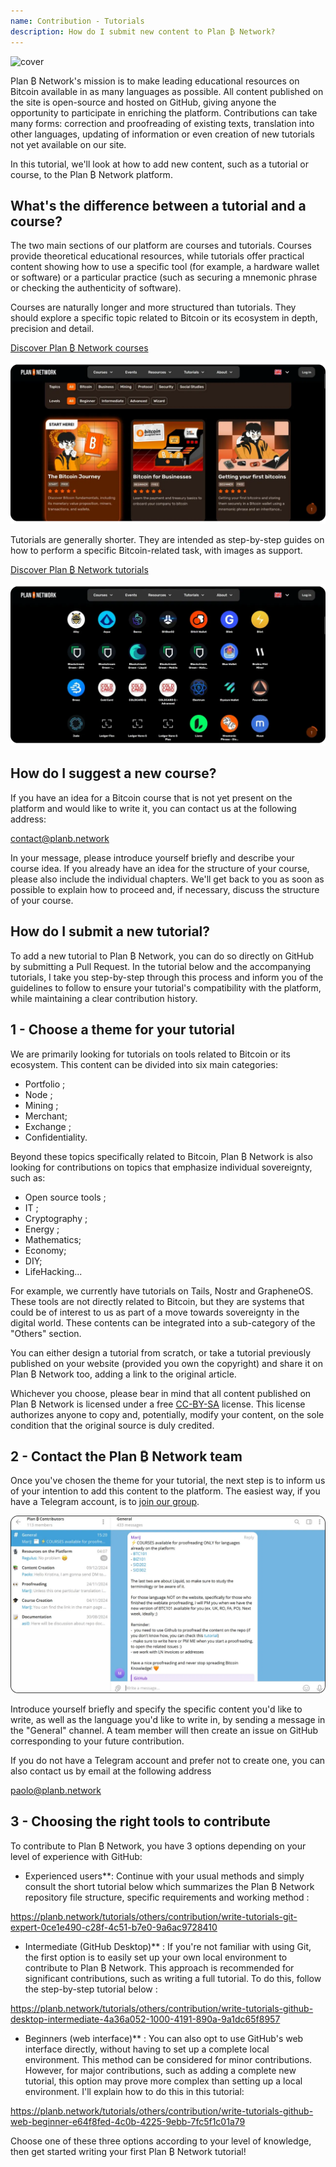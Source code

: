```yaml
---
name: Contribution - Tutorials
description: How do I submit new content to Plan ₿ Network?
---
```

![cover](assets/cover.webp)

Plan ₿ Network's mission is to make leading educational resources on Bitcoin available in as many languages as possible. All content published on the site is open-source and hosted on GitHub, giving anyone the opportunity to participate in enriching the platform. Contributions can take many forms: correction and proofreading of existing texts, translation into other languages, updating of information or even creation of new tutorials not yet available on our site.

In this tutorial, we'll look at how to add new content, such as a tutorial or course, to the Plan ₿ Network platform.

## What's the difference between a tutorial and a course?

The two main sections of our platform are courses and tutorials. Courses provide theoretical educational resources, while tutorials offer practical content showing how to use a specific tool (for example, a hardware wallet or software) or a particular practice (such as securing a mnemonic phrase or checking the authenticity of software).

Courses are naturally longer and more structured than tutorials. They should explore a specific topic related to Bitcoin or its ecosystem in depth, precision and detail.

[Discover Plan ₿ Network courses](https://planb.network/courses)

![TUTO](assets/fr/37.webp)

Tutorials are generally shorter. They are intended as step-by-step guides on how to perform a specific Bitcoin-related task, with images as support.

[Discover Plan ₿ Network tutorials](https://planb.network/tutorials)

![TUTO](assets/fr/38.webp)

## How do I suggest a new course?

If you have an idea for a Bitcoin course that is not yet present on the platform and would like to write it, you can contact us at the following address:

contact@planb.network

In your message, please introduce yourself briefly and describe your course idea. If you already have an idea for the structure of your course, please also include the individual chapters. We'll get back to you as soon as possible to explain how to proceed and, if necessary, discuss the structure of your course.

## How do I submit a new tutorial?

To add a new tutorial to Plan ₿ Network, you can do so directly on GitHub by submitting a Pull Request. In the tutorial below and the accompanying tutorials, I take you step-by-step through this process and inform you of the guidelines to follow to ensure your tutorial's compatibility with the platform, while maintaining a clear contribution history.

## 1 - Choose a theme for your tutorial

We are primarily looking for tutorials on tools related to Bitcoin or its ecosystem. This content can be divided into six main categories:


- Portfolio ;
- Node ;
- Mining ;
- Merchant;
- Exchange ;
- Confidentiality.

Beyond these topics specifically related to Bitcoin, Plan ₿ Network is also looking for contributions on topics that emphasize individual sovereignty, such as:


- Open source tools ;
- IT ;
- Cryptography ;
- Energy ;
- Mathematics;
- Economy;
- DIY;
- LifeHacking...

For example, we currently have tutorials on Tails, Nostr and GrapheneOS. These tools are not directly related to Bitcoin, but they are systems that could be of interest to us as part of a move towards sovereignty in the digital world. These contents can be integrated into a sub-category of the "Others" section.

You can either design a tutorial from scratch, or take a tutorial previously published on your website (provided you own the copyright) and share it on Plan ₿ Network too, adding a link to the original article.

Whichever you choose, please bear in mind that all content published on Plan ₿ Network is licensed under a free [CC-BY-SA](https://creativecommons.org/licenses/by-sa/4.0/) license. This license authorizes anyone to copy and, potentially, modify your content, on the sole condition that the original source is duly credited.

## 2 - Contact the Plan ₿ Network team

Once you've chosen the theme for your tutorial, the next step is to inform us of your intention to add this content to the platform. The easiest way, if you have a Telegram account, is to [join our group](https://t.me/PlanBNetwork_ContentBuilder).

![TUTO](assets/fr/39.webp)

Introduce yourself briefly and specify the specific content you'd like to write, as well as the language you'd like to write in, by sending a message in the "General" channel. A team member will then create an issue on GitHub corresponding to your future contribution.

If you do not have a Telegram account and prefer not to create one, you can also contact us by email at the following address

paolo@planb.network

## 3 - Choosing the right tools to contribute

To contribute to Plan ₿ Network, you have 3 options depending on your level of experience with GitHub:


- Experienced users**: Continue with your usual methods and simply consult the short tutorial below which summarizes the Plan ₿ Network repository file structure, specific requirements and working method :

https://planb.network/tutorials/others/contribution/write-tutorials-git-expert-0ce1e490-c28f-4c51-b7e0-9a6ac9728410

- Intermediate (GitHub Desktop)** : If you're not familiar with using Git, the first option is to easily set up your own local environment to contribute to Plan ₿ Network. This approach is recommended for significant contributions, such as writing a full tutorial. To do this, follow the step-by-step tutorial below :

https://planb.network/tutorials/others/contribution/write-tutorials-github-desktop-intermediate-4a36a052-1000-4191-890a-9a1dc65f8957

- Beginners (web interface)** : You can also opt to use GitHub's web interface directly, without having to set up a complete local environment. This method can be considered for minor contributions. However, for major contributions, such as adding a complete new tutorial, this option may prove more complex than setting up a local environment. I'll explain how to do this in this tutorial:

https://planb.network/tutorials/others/contribution/write-tutorials-github-web-beginner-e64f8fed-4c0b-4225-9ebb-7fc5f1c01a79

Choose one of these three options according to your level of knowledge, then get started writing your first Plan ₿ Network tutorial!